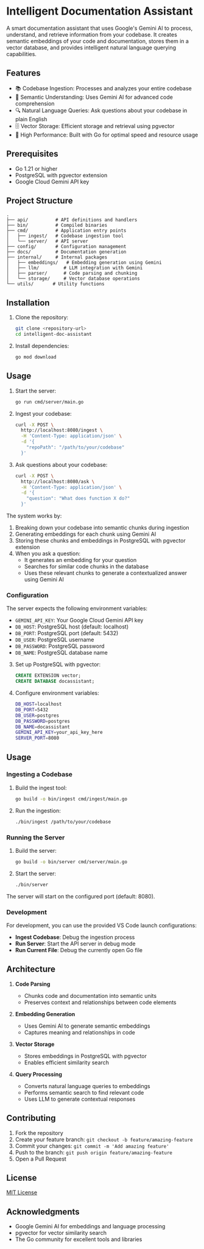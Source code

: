 # Intelligent Documentation Assistant

A smart documentation assistant that uses Google's Gemini AI to process, understand, and retrieve information from your codebase. It creates semantic embeddings of your code and documentation, stores them in a vector database, and provides intelligent natural language querying capabilities.

## Features

- 📚 Codebase Ingestion: Processes and analyzes your entire codebase
- 🧠 Semantic Understanding: Uses Gemini AI for advanced code comprehension
- 🔍 Natural Language Queries: Ask questions about your codebase in plain English
- 🗄️ Vector Storage: Efficient storage and retrieval using pgvector
- 🚀 High Performance: Built with Go for optimal speed and resource usage

## Prerequisites

- Go 1.21 or higher
- PostgreSQL with pgvector extension
- Google Cloud Gemini API key

## Project Structure

```
.
├── api/          # API definitions and handlers
├── bin/          # Compiled binaries
├── cmd/          # Application entry points
│   ├── ingest/   # Codebase ingestion tool
│   └── server/   # API server
├── config/       # Configuration management
├── docs/         # Documentation generation
├── internal/     # Internal packages
│   ├── embeddings/   # Embedding generation using Gemini
│   ├── llm/         # LLM integration with Gemini
│   ├── parser/      # Code parsing and chunking
│   └── storage/     # Vector database operations
└── utils/       # Utility functions
```

## Installation

1. Clone the repository:
   ```bash
   git clone <repository-url>
   cd intelligent-doc-assistant
   ```

2. Install dependencies:
   ```bash
   go mod download
   ```

## Usage

1. Start the server:
   ```bash
   go run cmd/server/main.go
   ```

2. Ingest your codebase:
   ```bash
   curl -X POST \
     http://localhost:8080/ingest \
     -H 'Content-Type: application/json' \
     -d '{
       "repoPath": "/path/to/your/codebase"
     }'
   ```

3. Ask questions about your codebase:
   ```bash
   curl -X POST \
     http://localhost:8080/ask \
     -H 'Content-Type: application/json' \
     -d '{
       "question": "What does function X do?"
     }'
   ```

The system works by:
1. Breaking down your codebase into semantic chunks during ingestion
2. Generating embeddings for each chunk using Gemini AI
3. Storing these chunks and embeddings in PostgreSQL with pgvector extension
4. When you ask a question:
   - It generates an embedding for your question
   - Searches for similar code chunks in the database
   - Uses these relevant chunks to generate a contextualized answer using Gemini AI

### Configuration

The server expects the following environment variables:
- `GEMINI_API_KEY`: Your Google Cloud Gemini API key
- `DB_HOST`: PostgreSQL host (default: localhost)
- `DB_PORT`: PostgreSQL port (default: 5432)
- `DB_USER`: PostgreSQL username
- `DB_PASSWORD`: PostgreSQL password
- `DB_NAME`: PostgreSQL database name

3. Set up PostgreSQL with pgvector:
   ```sql
   CREATE EXTENSION vector;
   CREATE DATABASE docassistant;
   ```

4. Configure environment variables:
   ```bash
   DB_HOST=localhost
   DB_PORT=5432
   DB_USER=postgres
   DB_PASSWORD=postgres
   DB_NAME=docassistant
   GEMINI_API_KEY=your_api_key_here
   SERVER_PORT=8080
   ```

## Usage

### Ingesting a Codebase

1. Build the ingest tool:
   ```bash
   go build -o bin/ingest cmd/ingest/main.go
   ```

2. Run the ingestion:
   ```bash
   ./bin/ingest /path/to/your/codebase
   ```

### Running the Server

1. Build the server:
   ```bash
   go build -o bin/server cmd/server/main.go
   ```

2. Start the server:
   ```bash
   ./bin/server
   ```

The server will start on the configured port (default: 8080).

### Development

For development, you can use the provided VS Code launch configurations:

- **Ingest Codebase**: Debug the ingestion process
- **Run Server**: Start the API server in debug mode
- **Run Current File**: Debug the currently open Go file

## Architecture

1. **Code Parsing**
   - Chunks code and documentation into semantic units
   - Preserves context and relationships between code elements

2. **Embedding Generation**
   - Uses Gemini AI to generate semantic embeddings
   - Captures meaning and relationships in code

3. **Vector Storage**
   - Stores embeddings in PostgreSQL with pgvector
   - Enables efficient similarity search

4. **Query Processing**
   - Converts natural language queries to embeddings
   - Performs semantic search to find relevant code
   - Uses LLM to generate contextual responses

## Contributing

1. Fork the repository
2. Create your feature branch: `git checkout -b feature/amazing-feature`
3. Commit your changes: `git commit -m 'Add amazing feature'`
4. Push to the branch: `git push origin feature/amazing-feature`
5. Open a Pull Request

## License

[MIT License](LICENSE)

## Acknowledgments

- Google Gemini AI for embeddings and language processing
- pgvector for vector similarity search
- The Go community for excellent tools and libraries